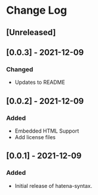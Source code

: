 # Change Log

## [Unreleased]

## [0.0.3] - 2021-12-09
### Changed
- Updates to README

## [0.0.2] - 2021-12-09
### Added
- Embedded HTML Support
- Add license files

## [0.0.1] - 2021-12-09
### Added
- Initial release of hatena-syntax.
